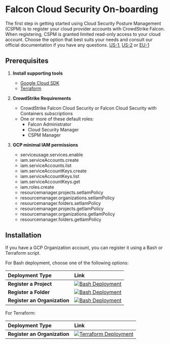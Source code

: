 # Falcon Cloud Security On-boarding

The first step in getting started using Cloud Security Posture Management (CSPM) is to register your cloud provider accounts with CrowdStrike Falcon. When registering, CSPM is granted limited read-only access to your cloud account.
Choose the option that best suits your needs and consult our official documentation if you have any questions. [US-1](https://falcon.crowdstrike.com/documentation/page/c9209855/register-a-gcp-account), [US-2](https://falcon.us-2.crowdstrike.com/documentation/page/c9209855/register-a-gcp-account) or [EU-1](https://falcon.eu-1.crowdstrike.com/documentation/page/c9209855/register-a-gcp-account)

## Prerequisites

1. **Install supporting tools**
   - [Google Cloud SDK](https://cloud.google.com/sdk/docs/install-sdk)
   - [Terraform](https://www.terraform.io/)

2. **CrowdStrike Requirements**
   - CrowdStrike Falcon Cloud Security or Falcon Cloud Security with Containers subscriptions
   - One or more of these default roles:
      - Falcon Administrator
      - Cloud Security Manager
      - CSPM Manager

3. **GCP minimal IAM permissions**
   - serviceusage.services.enable
   - iam.serviceAccounts.create
   - iam.serviceAccounts.list
   - iam.serviceAccountKeys.create
   - iam.serviceAccountKeys.list
   - iam.serviceAccountKeys.get
   - iam.roles.create
   - resourcemanager.projects.setIamPolicy
   - resourcemanager.organizations.setIamPolicy
   - resourcemanager.folders.setIamPolicy
   - resourcemanager.projects.getIamPolicy
   - resourcemanager.organizations.getIamPolicy
   - resourcemanager.folders.getIamPolicy

## Installation

If you have a GCP Organization account, you can register it using a Bash or Terraform script.

For Bash deployment, choose one of the following options:

| Deployment Type | Link |
|:--| :--|
| **Register a Project** | [![Bash Deployment](https://gstatic.com/cloudssh/images/open-btn.svg)](https://shell.cloud.google.com/cloudshell/editor?cloudshell_git_repo=https%3A%2F%2Fgithub.com%2Figorschultz%2FFalconGCP.git&cloudshell_workspace=gcp&cloudshell_tutorial=docs/add_gcp_project.md) |
| **Register a Folder** | [![Bash Deployment](https://gstatic.com/cloudssh/images/open-btn.svg)](https://shell.cloud.google.com/cloudshell/editor?cloudshell_git_repo=https%3A%2F%2Fgithub.com%2Figorschultz%2FFalconGCP.git&cloudshell_workspace=gcp&cloudshell_tutorial=docs/add_gcp_folder.md) |
| **Register an Organization** | [![Bash Deployment](https://gstatic.com/cloudssh/images/open-btn.svg)](https://shell.cloud.google.com/cloudshell/editor?cloudshell_git_repo=https%3A%2F%2Fgithub.com%2Figorschultz%2FFalconGCP.git&cloudshell_workspace=gcp&cloudshell_tutorial=docs/add_gcp_organization.md) |

For Terraform:

| Deployment Type | Link |
|:--| :--|
| **Register an Organization** | [![Terraform Deployment](https://gstatic.com/cloudssh/images/open-btn.svg)](https://shell.cloud.google.com/cloudshell/editor?cloudshell_git_repo=https%3A%2F%2Fgithub.com%2Figorschultz%2FFalconGCP.git&cloudshell_workspace=gcp/gcp-terraform&cloudshell_tutorial=docs/deployment_organizations_terraform.md) |